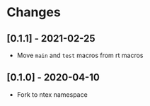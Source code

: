 # Changes

## [0.1.1] - 2021-02-25

* Move `main` and `test` macros from rt macros

## [0.1.0] - 2020-04-10

* Fork to ntex namespace
